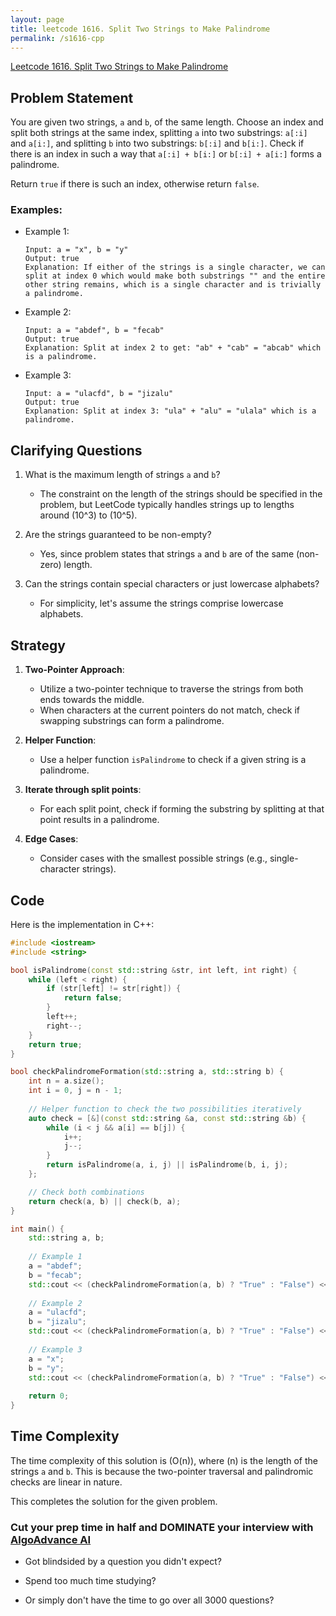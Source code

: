 ```yaml
---
layout: page
title: leetcode 1616. Split Two Strings to Make Palindrome
permalink: /s1616-cpp
---
```

[Leetcode 1616. Split Two Strings to Make Palindrome](https://algoadvance.github.io/algoadvance/l1616)
## Problem Statement

You are given two strings, `a` and `b`, of the same length. Choose an index and split both strings at the same index, splitting `a` into two substrings: `a[:i]` and `a[i:]`, and splitting `b` into two substrings: `b[:i]` and `b[i:]`. Check if there is an index in such a way that `a[:i] + b[i:]` or `b[:i] + a[i:]` forms a palindrome.

Return `true` if there is such an index, otherwise return `false`.

### Examples:

- Example 1:
    ```
    Input: a = "x", b = "y"
    Output: true
    Explanation: If either of the strings is a single character, we can split at index 0 which would make both substrings "" and the entire other string remains, which is a single character and is trivially a palindrome.
    ```

- Example 2:
    ```
    Input: a = "abdef", b = "fecab"
    Output: true
    Explanation: Split at index 2 to get: "ab" + "cab" = "abcab" which is a palindrome.
    ```

- Example 3:
    ```
    Input: a = "ulacfd", b = "jizalu"
    Output: true
    Explanation: Split at index 3: "ula" + "alu" = "ulala" which is a palindrome.
    ```

## Clarifying Questions

1. What is the maximum length of strings `a` and `b`?
   - The constraint on the length of the strings should be specified in the problem, but LeetCode typically handles strings up to lengths around \(10^3\) to \(10^5\).

2. Are the strings guaranteed to be non-empty?
   - Yes, since problem states that strings `a` and `b` are of the same (non-zero) length.

3. Can the strings contain special characters or just lowercase alphabets?
   - For simplicity, let's assume the strings comprise lowercase alphabets.

## Strategy

1. **Two-Pointer Approach**:
   - Utilize a two-pointer technique to traverse the strings from both ends towards the middle.
   - When characters at the current pointers do not match, check if swapping substrings can form a palindrome.

2. **Helper Function**:
   - Use a helper function `isPalindrome` to check if a given string is a palindrome.

3. **Iterate through split points**:
   - For each split point, check if forming the substring by splitting at that point results in a palindrome.

4. **Edge Cases**:
   - Consider cases with the smallest possible strings (e.g., single-character strings).

## Code

Here is the implementation in C++:

```cpp
#include <iostream>
#include <string>

bool isPalindrome(const std::string &str, int left, int right) {
    while (left < right) {
        if (str[left] != str[right]) {
            return false;
        }
        left++;
        right--;
    }
    return true;
}

bool checkPalindromeFormation(std::string a, std::string b) {
    int n = a.size();
    int i = 0, j = n - 1;
    
    // Helper function to check the two possibilities iteratively
    auto check = [&](const std::string &a, const std::string &b) {
        while (i < j && a[i] == b[j]) {
            i++;
            j--;
        }
        return isPalindrome(a, i, j) || isPalindrome(b, i, j);
    };

    // Check both combinations
    return check(a, b) || check(b, a);
}

int main() {
    std::string a, b;
    
    // Example 1
    a = "abdef";
    b = "fecab";
    std::cout << (checkPalindromeFormation(a, b) ? "True" : "False") << std::endl;
    
    // Example 2
    a = "ulacfd";
    b = "jizalu";
    std::cout << (checkPalindromeFormation(a, b) ? "True" : "False") << std::endl;
    
    // Example 3
    a = "x";
    b = "y";
    std::cout << (checkPalindromeFormation(a, b) ? "True" : "False") << std::endl;
    
    return 0;
}
```

## Time Complexity

The time complexity of this solution is \(O(n)\), where \(n\) is the length of the strings `a` and `b`. This is because the two-pointer traversal and palindromic checks are linear in nature.

This completes the solution for the given problem.


### Cut your prep time in half and DOMINATE your interview with [AlgoAdvance AI](https://algoAdvance.com)

- Got blindsided by a question you didn't expect?

- Spend too much time studying?

- Or simply don't have the time to go over all 3000 questions?


